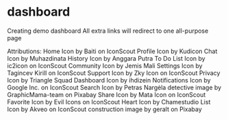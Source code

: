 # dashboard
Creating demo dashboard 
All extra links will redirect to one all-purpose page

Attributions: 
Home Icon by Baiti on IconScout
Profile Icon by Kudicon
Chat Icon by Muhazdinata
History Icon by Anggara Putra
To Do List Icon by ic2icon on IconScout
Community Icon by Jemis Mali
Settings Icon by Tagincev Kirill on IconScout
Support Icon by Zky Icon on IconScout
Privacy Icon by Triangle Squad
Dashboard Icon by ihdizein
Notifications Icon by Google Inc. on IconScout
Search Icon by Petras Nargėla
detective image by GraphicMama-team on Pixabay
Share Icon by Mata Icon on IconScout
Favorite Icon by Evil Icons on IconScout
Heart Icon by Chamestudio
List Icon by Akveo on IconScout
construction image by geralt on Pixabay